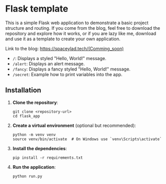 # Flask template

This is a simple Flask web application to demonstrate a basic project structure and routing.
If you come from the blog, feel free to download the repository and explore how it works, or if you are
lazy like me, download and use it as a template to create your own application.

Link to the blog:
https://spaceylad.tech/(Comming_soon)

- `/`: Displays a styled "Hello, World!" message.
- `/alert`: Displays an alert message.
- `/fancy`: Displays a fancy styled "Hello, World!" message.
- `/secret`: Example how to print variables into the app.


## Installation

1. **Clone the repository**:
    ```
    git clone <repository-url>
    cd flask_app
    ```

2. **Create a virtual environment** (optional but recommended):
    ```
    python -m venv venv
    source venv/bin/activate  # On Windows use `venv\Scripts\activate`
    ```

3. **Install the dependencies**:
    ```
    pip install -r requirements.txt
    ```

4. **Run the application**:
    ```
    python run.py
    ```